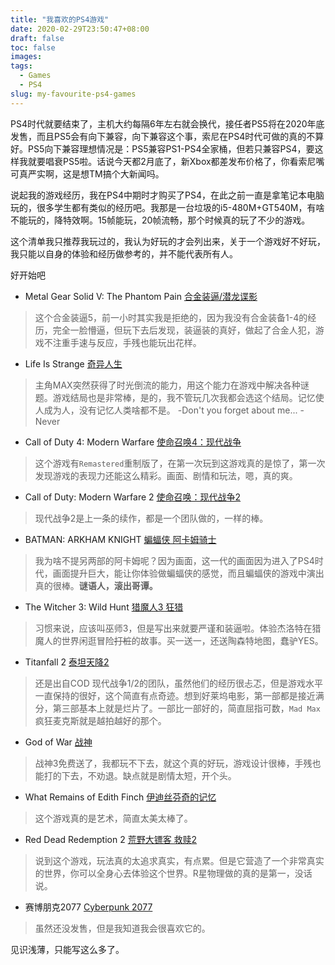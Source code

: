 ```yaml
---
title: "我喜欢的PS4游戏"
date: 2020-02-29T23:50:47+08:00
draft: false
toc: false
images:
tags: 
  - Games
  - PS4
slug: my-favourite-ps4-games
---
```


PS4时代就要结束了，主机大约每隔6年左右就会换代，接任者PS5将在2020年底发售，而且PS5会有向下兼容，向下兼容这个事，索尼在PS4时代可做的真的不算好。PS5向下兼容理想情况是：PS5兼容PS1-PS4全家桶，但若只兼容PS4，要这样我就要唱衰PS5啦。话说今天都2月底了，新Xbox都差发布价格了，你看索尼嘴可真严实啊，这是想TM搞个大新闻吗。

说起我的游戏经历，我在PS4中期时才购买了PS4，在此之前一直是拿笔记本电脑玩的，很多学生都有类似的经历吧。我那是一台垃圾的i5-480M+GT540M，有啥不能玩的，降特效啊。15帧能玩，20帧流畅，那个时候真的玩了不少的游戏。

这个清单我只推荐我玩过的，我认为好玩的才会列出来，关于一个游戏好不好玩，我只能以自身的体验和经历做参考的，并不能代表所有人。

好开始吧

* Metal Gear Solid V: The Phantom Pain [合金装逼/潜龙谍影](http://www.vgtime.com/game/201.jhtml)

> 这个合金装逼5，前一小时其实我是拒绝的，因为我没有合金装备1-4的经历，完全一脸懵逼，但玩下去后发现，装逼装的真好，做起了合金人犯，游戏不注重手速与反应，手残也能玩出花样。

* Life Is Strange [奇异人生](http://www.vgtime.com/game/187.jhtml)

> 主角MAX突然获得了时光倒流的能力，用这个能力在游戏中解决各种谜题。游戏结局也是非常棒，是的，我不管玩几次我都会选这个结局。记忆使人成为人，没有记忆人类啥都不是。
-Don't you forget about me...
-Never

* Call of Duty 4: Modern Warfare [使命召唤4：现代战争](http://www.vgtime.com/game/2354.jhtml)

> 这个游戏有`Remastered`重制版了，在第一次玩到这游戏真的是惊了，第一次发现游戏的表现力还能这么精彩。画面、剧情和玩法，嗯，真的爽。

*  Call of Duty: Modern Warfare 2 [使命召唤：现代战争2](http://www.vgtime.com/game/2589.jhtml)

> 现代战争2是上一条的续作，都是一个团队做的，一样的棒。

* BATMAN: ARKHAM KNIGHT [蝙蝠侠 阿卡姆骑士](http://www.vgtime.com/game/27.jhtml)

> 我为啥不提另两部的阿卡姆呢？因为画面，这一代的画面因为进入了PS4时代，画面提升巨大，能让你体验做蝙蝠侠的感觉，而且蝙蝠侠的游戏中演出真的很棒。**谜语人，滚出哥谭。**

* The Witcher 3: Wild Hunt [猎魔人3 狂猎](http://www.vgtime.com/game/361.jhtml)

> 习惯来说，应该叫巫师3，但是写出来就要严谨和装逼啦。体验杰洛特在猎魔人的世界闲逛冒险~~打桩~~的故事。买一送一，还送陶森特地图，蠢驴YES。

*  Titanfall 2 [泰坦天降2](http://www.vgtime.com/game/3611.jhtml)

> 还是出自COD 现代战争1/2的团队，虽然他们的经历很忐忑，但是游戏水平一直保持的很好，这个简直有点奇迹。想到好莱坞电影，第一部都是接近满分，第三部基本上就是烂片了。一部比一部好的，简直屈指可数，`Mad Max`疯狂麦克斯就是越拍越好的那个。

* God of War [战神](http://www.vgtime.com/game/4310.jhtml)

> 战神3免费送了，我都玩不下去，就这个真的好玩，游戏设计很棒，手残也能打的下去，不劝退。缺点就是剧情太短，开个头。

* What Remains of Edith Finch [伊迪丝芬奇的记忆](http://www.vgtime.com/game/546.jhtml)

> 这个游戏真的是艺术，简直太美太棒了。

*  Red Dead Redemption 2 [荒野大镖客 救赎2](http://www.vgtime.com/game/4446.jhtml)

> 说到这个游戏，玩法真的太追求真实，有点累。但是它营造了一个非常真实的世界，你可以全身心去体验这个世界。R星物理做的真的是第一，没话说。

* 赛博朋克2077 [Cyberpunk 2077](http://www.vgtime.com/game/73.jhtml)

> 虽然还没发售，但是我知道我会很喜欢它的。

见识浅薄，只能写这么多了。